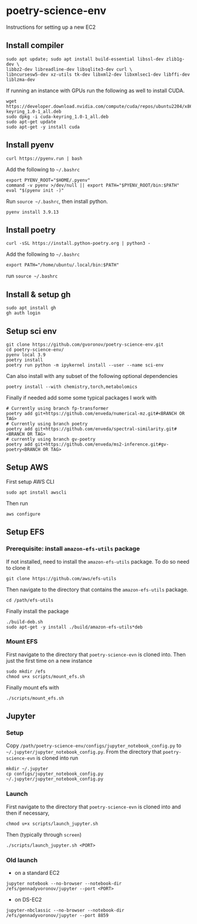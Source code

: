 # poetry-science-env

Instructions for setting up a new EC2

## Install compiler

```
sudo apt update; sudo apt install build-essential libssl-dev zlib1g-dev \
libbz2-dev libreadline-dev libsqlite3-dev curl \
libncursesw5-dev xz-utils tk-dev libxml2-dev libxmlsec1-dev libffi-dev liblzma-dev
```

If running an instance with GPUs run the following as well to install CUDA.

```
wget https://developer.download.nvidia.com/compute/cuda/repos/ubuntu2204/x86_64/cuda-keyring_1.0-1_all.deb
sudo dpkg -i cuda-keyring_1.0-1_all.deb
sudo apt-get update
sudo apt-get -y install cuda
```

## Install pyenv

```
curl https://pyenv.run | bash
```

Add the following to `~/.bashrc`

```
export PYENV_ROOT="$HOME/.pyenv"
command -v pyenv >/dev/null || export PATH="$PYENV_ROOT/bin:$PATH"
eval "$(pyenv init -)"
```

Run `source ~/.bashrc`, then install python.

```
pyenv install 3.9.13
```

## Install poetry

```
curl -sSL https://install.python-poetry.org | python3 -
```

Add the following to `~/.bashrc`

```
export PATH="/home/ubuntu/.local/bin:$PATH"
```

run `source ~/.bashrc`

## Install & setup gh

```
sudo apt install gh
gh auth login
```

## Setup sci env

```
git clone https://github.com/gvoronov/poetry-science-env.git
cd poetry-science-env/
pyenv local 3.9
poetry install
poetry run python -m ipykernel install --user --name sci-env
```

Can also install with any subset of the following optional dependencies

```
poetry install --with chemistry,torch,metabolomics
```

Finally if needed add some some typical packages I work with

```
# Currently using branch fp-transformer
poetry add git+https://github.com/enveda/numerical-mz.git#<BRANCH OR TAG>
# Currently using branch poetry
poetry add git+https://github.com/enveda/spectral-similarity.git#<BRANCH OR TAG>
# currently using branch gv-poetry
poetry add git+https://github.com/enveda/ms2-inference.git#gv-poetry<BRANCH OR TAG>
```

## Setup AWS

First setup AWS CLI

```
sudo apt install awscli
```

Then run

```
aws configure
```

## Setup EFS

### Prerequisite: install `amazon-efs-utils` package

If not installed, need to install the `amazon-efs-utils` package. To do so need to clone it

```
git clone https://github.com/aws/efs-utils
```

Then navigate to the directory that contains the `amazon-efs-utils` package.

```
cd /path/efs-utils
```

Finally install the package

```
./build-deb.sh
sudo apt-get -y install ./build/amazon-efs-utils*deb
```

### Mount EFS

First navigate to the directory that `poetry-science-evn` is cloned into. Then just the first time on a new instance

```
sudo mkdir /efs
chmod u+x scripts/mount_efs.sh
```

Finally mount efs with

```
./scripts/mount_efs.sh
```

## Jupyter

### Setup 

Copy `/path/poetry-science-env/configs/jupyter_notebook_config.py` to `~/.jupyter/jupyter_notebook_config.py`. From the directory that `poetry-science-evn` is cloned into run

```
mkdir ~/.jupyter
cp configs/jupyter_notebook_config.py ~/.jupyter/jupyter_notebook_config.py
```

### Launch

First navigate to the directory that `poetry-science-evn` is cloned into and then if necessary,

```
chmod u+x scripts/launch_jupyter.sh
```

Then (typically through `screen`)

```
./scripts/launch_jupyter.sh <PORT>
```

### Old launch

* on a standard EC2
```
jupyter notebook --no-browser --notebook-dir /efs/gennadyvoronov/jupyter --port <PORT>
```

* on DS-EC2
```
jupyter-nbclassic --no-browser --notebook-dir /efs/gennadyvoronov/jupyter --port 8859
```
